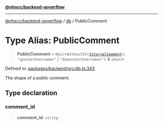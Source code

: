 [**@nhscc/backend-qoverflow**](../../README.md)

***

[@nhscc/backend-qoverflow](../../README.md) / [db](../README.md) / PublicComment

# Type Alias: PublicComment

> **PublicComment** = `Omit`\<`WithoutId`\<[`InternalComment`](InternalComment.md)\>, `"upvoterUsernames"` \| `"downvoterUsernames"`\> & `object`

Defined in: [packages/backend/src/db.ts:343](https://github.com/nhscc/qoverflow.api.hscc.bdpa.org/blob/427e25011f0e71265852f81f85026e1290417c2b/packages/backend/src/db.ts#L343)

The shape of a public comment.

## Type declaration

### comment\_id

> **comment\_id**: `string`
